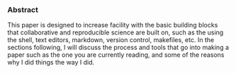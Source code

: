 ### Abstract

This paper is designed to increase facility with the basic building blocks that collaborative and reproducible science are built on, such as the using the shell, text editors, markdown, version control, makefiles, etc. In the sections following, I will discuss the process and tools that go into making a paper such as the one you are currently reading, and some of the reasons why I did things the way I did.